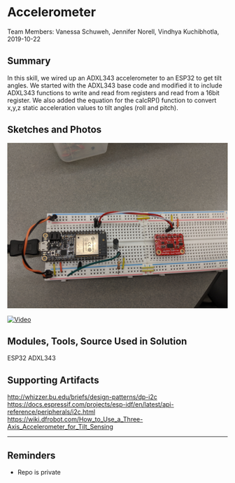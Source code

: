 #  Accelerometer

Team Members: Vanessa Schuweh, Jennifer Norell, Vindhya Kuchibhotla, 2019-10-22

## Summary
In this skill, we wired up an ADXL343 accelerometer to an ESP32 to get tilt angles. We started with the ADXL343 base code and modified it to include ADXL343 functions to write and read from registers and read from a 16bit register. We also added the equation for the calcRP() function to convert x,y,z static acceleration values to tilt angles (roll and pitch).

## Sketches and Photos

![Image](./images/accel.jpg)

[![Video](https://img.youtube.com/vi/6IASGoWctOU/0.jpg)](https://www.youtube.com/watch?v=6IASGoWctOU)

## Modules, Tools, Source Used in Solution
ESP32
ADXL343

## Supporting Artifacts
http://whizzer.bu.edu/briefs/design-patterns/dp-i2c
https://docs.espressif.com/projects/esp-idf/en/latest/api-reference/peripherals/i2c.html
https://wiki.dfrobot.com/How_to_Use_a_Three-Axis_Accelerometer_for_Tilt_Sensing

-----

## Reminders
- Repo is private
